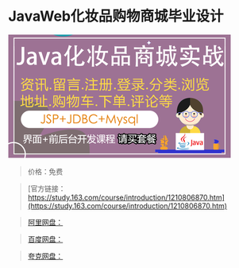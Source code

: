 # JavaWeb化妆品购物商城毕业设计

![img](../../../assets/study163/free/c21dc39e6a5346948a282f13ac3fc91f.png)

> 价格：免费

> [官方链接：https://study.163.com/course/introduction/1210806870.htm](https://study.163.com/course/introduction/1210806870.htm)

> [阿里网盘：]()

> [百度网盘：]()

> [夸克网盘：]()

